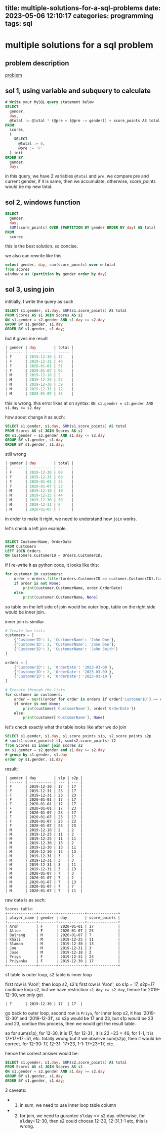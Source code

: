 title: multiple-solutions-for-a-sql-problems
date: 2023-05-06 12:10:17
categories: programming
tags: sql
---

# multiple solutions for a sql problem

## problem description
[problem](https://leetcode.cn/problems/running-total-for-different-genders/)


## sol 1, using variable and subquery to calculate
```sql
# Write your MySQL query statement below
SELECT
  gender,
  day,
  @total := @total * (@pre = (@pre := gender)) + score_points AS total
FROM
  scores,
  (
    SELECT
      @total := 0,
      @pre := 'F'
  ) init
ORDER BY
  gender,
  day;
```

in this query, we have 2 variables `@total` and `pre`. we compare pre and current gender, if it is same, then we accumulate, otherwise, score_points would be my new total. 

## sol 2, windows function
```sql
SELECT
  gender,
  day,
  SUM(score_points) OVER (PARTITION BY gender ORDER BY day) AS total
FROM
  scores
```
this is the best solution. so concise. 

we also can rewrite like this
```sql
select gender, day, sum(score_points) over w total
from scores
window w as (partition by gender order by day)
```

## sol 3, using join
intitially, I write the query as such
```sql
SELECT s1.gender, s1.day, SUM(s1.score_points) AS total
FROM Scores AS s1 JOIN Scores AS s2
ON s1.gender = s2.gender AND s1.day >= s2.day
GROUP BY s1.gender, s1.day
ORDER BY s1.gender, s1.day;
```

but it gives me result 
```sql
| gender | day        | total |
| ------ | ---------- | ----- |
| F      | 2019-12-30 | 17    |
| F      | 2019-12-31 | 46    |
| F      | 2020-01-01 | 51    |
| F      | 2020-01-07 | 92    |
| M      | 2019-12-18 | 2     |
| M      | 2019-12-25 | 22    |
| M      | 2019-12-30 | 39    |
| M      | 2019-12-31 | 12    |
| M      | 2020-01-07 | 35    |
```

this is wrong. this error likes at on syntax: `ON s1.gender = s2.gender AND s1.day >= s2.day`

how about change it as such:
```sql
SELECT s1.gender, s1.day, SUM(s1.score_points) AS total
FROM Scores AS s1 JOIN Scores AS s2
ON s1.gender = s2.gender AND s1.day <= s2.day
GROUP BY s1.gender, s1.day
ORDER BY s1.gender, s1.day;
```

still wrong
```sql
| gender | day        | total |
| ------ | ---------- | ----- |
| F      | 2019-12-30 | 68    |
| F      | 2019-12-31 | 69    |
| F      | 2020-01-01 | 34    |
| F      | 2020-01-07 | 23    |
| M      | 2019-12-18 | 10    |
| M      | 2019-12-25 | 44    |
| M      | 2019-12-30 | 39    |
| M      | 2019-12-31 | 6     |
| M      | 2020-01-07 | 7     |
```

in order to make it right, we need to understand how `join` works. 

let's check a left join example. 
```sql

SELECT CustomerName, OrderDate
FROM Customers
LEFT JOIN Orders
ON Customers.CustomerID = Orders.CustomerID;
```
if I re-write it as python code, it looks like this:
```python
for customer in customers:
    order = orders.filter(orders.CustomerID == customer.CustomerID).first()
    if order is not None:
        print(customer.CustomerName, order.OrderDate)
    else:
        print(customer.CustomerName, None)
```
so table on the left side of join would be outer loop, table on the right side would be inner join.

inner join is similiar
```python
# Create two lists
customers = [
    {'CustomerID': 1, 'CustomerName': 'John Doe'},
    {'CustomerID': 2, 'CustomerName': 'Jane Doe'},
    {'CustomerID': 3, 'CustomerName': 'John Smith'}
]

orders = [
    {'CustomerID': 1, 'OrderDate': '2023-03-08'},
    {'CustomerID': 2, 'OrderDate': '2023-03-09'},
    {'CustomerID': 4, 'OrderDate': '2023-03-10'}
]

# Iterate through the lists
for customer in customers:
    order = next((order for order in orders if order['CustomerID'] == customer['CustomerID']), None)
    if order is not None:
        print(customer['CustomerName'], order['OrderDate'])
    else:
        print(customer['CustomerName'], None)
```

let's check exactly what the table looks like after we do join

```sql
SELECT s1.gender, s1.day, s1.score_points s1p, s2.score_points s2p
# sum(s1.score_points) t1, sum(s2.score_points) t2
from Scores s1 inner join scores s2
on s1.gender = s2.gender and s1.day >= s2.day
# group by s1.gender, s1.day
order by s1.gender, s1.day
```

result:
```
| gender | day        | s1p | s2p |
| ------ | ---------- | --- | --- |
| F      | 2019-12-30 | 17  | 17  |
| F      | 2019-12-31 | 23  | 17  |
| F      | 2019-12-31 | 23  | 23  |
| F      | 2020-01-01 | 17  | 17  |
| F      | 2020-01-01 | 17  | 17  |
| F      | 2020-01-01 | 17  | 23  |
| F      | 2020-01-07 | 23  | 17  |
| F      | 2020-01-07 | 23  | 17  |
| F      | 2020-01-07 | 23  | 23  |
| F      | 2020-01-07 | 23  | 23  |
| M      | 2019-12-18 | 2   | 2   |
| M      | 2019-12-25 | 11  | 2   |
| M      | 2019-12-25 | 11  | 11  |
| M      | 2019-12-30 | 13  | 2   |
| M      | 2019-12-30 | 13  | 11  |
| M      | 2019-12-30 | 13  | 13  |
| M      | 2019-12-31 | 3   | 2   |
| M      | 2019-12-31 | 3   | 3   |
| M      | 2019-12-31 | 3   | 11  |
| M      | 2019-12-31 | 3   | 13  |
| M      | 2020-01-07 | 7   | 3   |
| M      | 2020-01-07 | 7   | 2   |
| M      | 2020-01-07 | 7   | 13  |
| M      | 2020-01-07 | 7   | 7   |
| M      | 2020-01-07 | 7   | 11  |
```

raw data is as such:
```
Scores table:
+-------------+--------+------------+--------------+
| player_name | gender | day        | score_points |
+-------------+--------+------------+--------------+
| Aron        | F      | 2020-01-01 | 17           |
| Alice       | F      | 2020-01-07 | 23           |
| Bajrang     | M      | 2020-01-07 | 7            |
| Khali       | M      | 2019-12-25 | 11           |
| Slaman      | M      | 2019-12-30 | 13           |
| Joe         | M      | 2019-12-31 | 3            |
| Jose        | M      | 2019-12-18 | 2            |
| Priya       | F      | 2019-12-31 | 23           |
| Priyanka    | F      | 2019-12-30 | 17           |
+-------------+--------+------------+--------------+
```

s1 table is outer loop, s2 table is inner loop

first row is 'Aron', then loop s2, s2's first row is 'Aron', so s1p = 17, s2p=17
continue loop s2, but we have restriction `s1.day >= s2.day`, hence  for 2019-12-30, we only get
```
| F      | 2019-12-30 | 17  | 17  |
```

go back to outer loop, second row is `Priya`, for inner loop s2, it has '2019-12-30' and '2019-12-31', so s2p would be 17 and 23, but s1p would be 23 and 23, contiue this process, then we would get the result table. 

so for sum(s1p), for 12-30, it is 17, for 12-31 , it is 23 +23 = 46, for 1-1, it is 17+17+17=51, etc. totally wrong
but if we observe sum(s2p), then it would be correct. for 12-30: 17, 12-31: 17+23, 1-1: 17+23+17, etc. 

hence the correct answer would be:
```sql
SELECT s1.gender, s1.day, SUM(s2.score_points) AS total
FROM Scores AS s1 JOIN Scores AS s2
ON s1.gender = s2.gender AND s1.day >= s2.day
GROUP BY s1.gender, s1.day
ORDER BY s1.gender, s1.day;
```
2 caveats: 
- 1. in sum, we need to use inner loop table column
- 2. for join, we need to gurantee s1.day >= s2.day. otherwise, for s1.day=12-30, then s2 could choose 12-30, 12-31,1-1 etc, this is wrong. 

